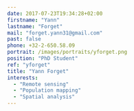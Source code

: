 ```yaml
---
date: 2017-07-23T19:34:28+02:00
firstname: "Yann"
lastname: "Forget"
mail: "forget.yann31@gmail.com"
past: false
phone: +32-2-650.58.09
portrait: /images/portraits/yforget.png
position: "PhD Student"
ref: "yforget"
title: "Yann Forget"
interests:
  - "Remote sensing"
  - "Population mapping"
  - "Spatial analysis"
---
```

